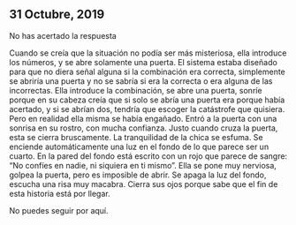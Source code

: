 ## 31 Octubre, 2019
No has acertado la respuesta

Cuando se creía que la situación no podía ser más misteriosa, ella introduce los números, y se abre solamente una puerta. El sistema estaba diseñado para que no diera señal alguna si la combinación era correcta, simplemente se abriría una puerta y no se sabría si era la correcta o era alguna de las incorrectas. Ella introduce la combinación, se abre una puerta, sonríe porque en su cabeza creía que si solo se abría una puerta era porque había acertado, y si se abrían dos, tendría que escoger la catástrofe que quisiera. Pero en realidad ella misma se había engañado. Entró a la puerta con una sonrisa en su rostro, con mucha confianza. Justo cuando cruza la puerta, esta se cierra bruscamente. La tranquilidad de la chica se esfuma. Se enciende automáticamente una luz en el fondo de lo que parece ser un cuarto.  En la pared del fondo está escrito con un rojo que parece de sangre: “No confíes en nadie, ni siquiera en ti mismo”. Ella se pone muy nerviosa, golpea la puerta, pero es imposible de abrir. Se apaga la luz del fondo, escucha una risa muy macabra. Cierra sus ojos porque sabe que el fin de esta historia está por llegar.

No puedes seguir por aquí.

